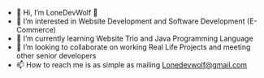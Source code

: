 - 👋 Hi, I’m LoneDevWolf 🐺
- 👀 I’m interested in Website Development and Software Development (E-Commerce)
- 🌱 I’m currently learning Website Trio and Java Programming Language
- 💞️ I’m looking to collaborate on working Real Life Projects and meeting other senior developers
- 📫 How to reach me is as simple as mailing Lonedevwolf@gmail.com

<!---
sector-99/sector-99 is a ✨ special ✨ repository because its `README.md` (this file) appears on your GitHub profile.
You can click the Preview link to take a look at your changes.
--->
